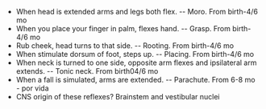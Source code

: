 - When head is extended arms and legs both flex. -- Moro. From birth-4/6 mo
- When you place your finger in palm, flexes hand. -- Grasp. From birth-4/6 mo
- Rub cheek, head turns to that side. -- Rooting. From birth-4/6 mo
- When stimulate dorsum of foot, steps up. -- Placing. From birth-4/6 mo
- When neck is turned to one side, opposite arm flexes and ipsilateral arm extends. -- Tonic neck. From birth04/6 mo
- When a fall is simulated, arms are extended. -- Parachute. From 6-8 mo - por vida
- CNS origin of these reflexes? Brainstem and vestibular nuclei